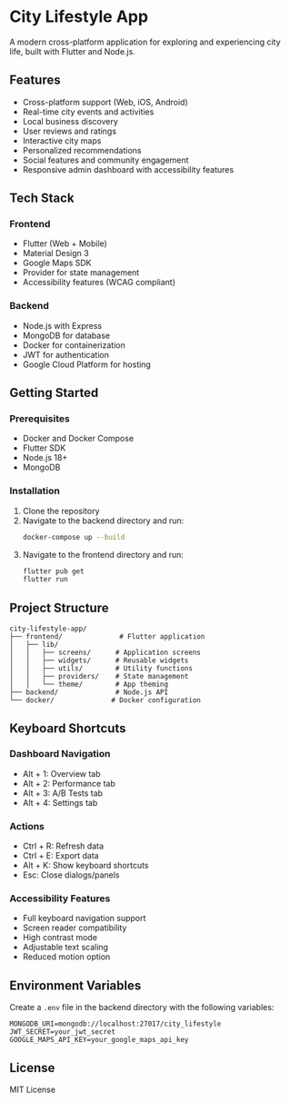 # City Lifestyle App

A modern cross-platform application for exploring and experiencing city life, built with Flutter and Node.js.

## Features

- Cross-platform support (Web, iOS, Android)
- Real-time city events and activities
- Local business discovery
- User reviews and ratings
- Interactive city maps
- Personalized recommendations
- Social features and community engagement
- Responsive admin dashboard with accessibility features

## Tech Stack

### Frontend
- Flutter (Web + Mobile)
- Material Design 3
- Google Maps SDK
- Provider for state management
- Accessibility features (WCAG compliant)

### Backend
- Node.js with Express
- MongoDB for database
- Docker for containerization
- JWT for authentication
- Google Cloud Platform for hosting

## Getting Started

### Prerequisites
- Docker and Docker Compose
- Flutter SDK
- Node.js 18+
- MongoDB

### Installation

1. Clone the repository
2. Navigate to the backend directory and run:
   ```bash
   docker-compose up --build
   ```
3. Navigate to the frontend directory and run:
   ```bash
   flutter pub get
   flutter run
   ```

## Project Structure

```
city-lifestyle-app/
├── frontend/              # Flutter application
│   ├── lib/
│   │   ├── screens/      # Application screens
│   │   ├── widgets/      # Reusable widgets
│   │   ├── utils/        # Utility functions
│   │   ├── providers/    # State management
│   │   └── theme/        # App theming
├── backend/              # Node.js API
└── docker/              # Docker configuration
```

## Keyboard Shortcuts

### Dashboard Navigation
- Alt + 1: Overview tab
- Alt + 2: Performance tab
- Alt + 3: A/B Tests tab
- Alt + 4: Settings tab

### Actions
- Ctrl + R: Refresh data
- Ctrl + E: Export data
- Alt + K: Show keyboard shortcuts
- Esc: Close dialogs/panels

### Accessibility Features
- Full keyboard navigation support
- Screen reader compatibility
- High contrast mode
- Adjustable text scaling
- Reduced motion option

## Environment Variables

Create a `.env` file in the backend directory with the following variables:
```
MONGODB_URI=mongodb://localhost:27017/city_lifestyle
JWT_SECRET=your_jwt_secret
GOOGLE_MAPS_API_KEY=your_google_maps_api_key
```

## License

MIT License
